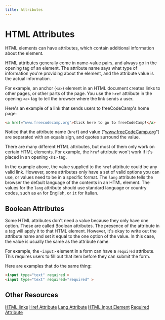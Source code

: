 ```yaml
---
title: Attributes
---
```

# HTML Attributes

HTML elements can have attributes, which contain additional information about the element.

HTML attributes generally come in name-value pairs, and always go in the opening tag of an element. The attribute name says what type of information you're providing about the element, and the attribute value is the actual information.

For example, an anchor (`<a>`) element in an HTML document creates links to other pages, or other parts of the page. You use the `href` attribute in the opening `<a>` tag to tell the browser where the link sends a user.

Here's an example of a link that sends users to freeCodeCamp's home page:

```html
<a href="www.freecodecamp.org">Click here to go to freeCodeCamp!</a>
```

Notice that the attribute name (`href`) and value ("www.freeCodeCamp.org") are separated with an equals sign, and quotes surround the value.

There are many different HTML attributes, but most of them only work on certain HTML elements. For example, the `href` attribute won't work if it's placed in an opening `<h1>` tag.

In the example above, the value supplied to the `href` attribute could be any valid link. However, some attributes only have a set of valid options you can use, or values need to be in a specific format. The `lang` attribute tells the browser the default language of the contents in an HTML element. The values for the `lang` attribute should use standard language or country codes, such as `en` for English, or `it` for Italian.

## Boolean Attributes

Some HTML attributes don't need a value because they only have one option. These are called Boolean attributes. The presence of the attribute in a tag will apply it to that HTML element. However, it's okay to write out the attribute name and set it equal to the one option of the value. In this case, the value is usually the same as the attribute name.

For example, the `<input>` element in a form can have a `required` attribute. This requires users to fill out that item before they can submit the form.

Here are examples that do the same thing:

```html
<input type="text" required >
<input type="text" required="required" >
```

## Other Resources

[HTML links](#)
[Href Attribute](#)
[Lang Attribute](#)
[HTML Input Element](#)
[Required Attribute](#)